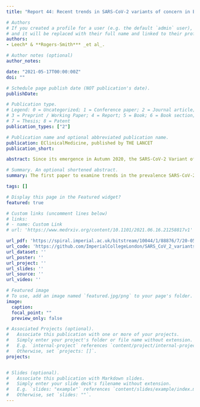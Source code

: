 ```yaml
---
title: "Report 44: Recent trends in SARS-CoV-2 variants of concern in England"

# Authors
# If you created a profile for a user (e.g. the default `admin` user), write the username (folder name) here 
# and it will be replaced with their full name and linked to their profile.
authors:
- Leech* & **Rogers-Smith*** _et al_.

# Author notes (optional)
author_notes:

date: "2021-05-17T00:00:00Z"
doi: ""

# Schedule page publish date (NOT publication's date).
publishDate: 

# Publication type.
# Legend: 0 = Uncategorized; 1 = Conference paper; 2 = Journal article;
# 3 = Preprint / Working Paper; 4 = Report; 5 = Book; 6 = Book section;
# 7 = Thesis; 8 = Patent
publication_types: ["2"]

# Publication name and optional abbreviated publication name.
publication: EClinicalMedicine, published by THE LANCET
publication_short:

abstract: Since its emergence in Autumn 2020, the SARS-CoV-2 Variant of Concern (VOC) B.1.1.7 rapidly became the dominant lineage across much of Europe. Simultaneously, several other VOCs were identified globally. Unlike B.1.1.7, some of these VOCs possess mutations thought to confer partial immune escape. Understanding when, whether, and how these additional VOCs pose a threat in settings where B.1.1.7 is currently dominant is vital. This is particularly true for England, which has high coverage from vaccines that are likely more protective against B.1.1.7 than some other VOCs. We examine trends in B.1.1.7’s prevalence in London and other English regions using passive-case detection PCR data, cross-sectional community infection surveys, genomic surveillance, and wastewater monitoring. Our results suggest shifts in the composition of SARS-CoV-2 lineages driving transmission in England between March and April 2021. Local transmission of non-B.1.1.7 VOCs may be increasing; this warrants urgent further investigation.

# Summary. An optional shortened abstract.
summary: The first paper to examine trends in the prevalence SARS-CoV-2 Variants of Concern (VOCs) in London and other English regions. Our results suggest shifts in the composition of SARS-CoV-2 lineages were driving transmission in England between March and April 2021, and that local transmission of non-B.1.1.7 VOCs may be increasing--warranting urgent further investigation.

tags: []

# Display this page in the Featured widget?
featured: true

# Custom links (uncomment lines below)
# links:
# - name: Custom Link
# url: 'https://www.medrxiv.org/content/10.1101/2021.06.16.21258817v1'

url_pdf: 'https://spiral.imperial.ac.uk/bitstream/10044/1/88876/7/20-05-21-COVID19-Report%2044.pdf'
url_code: 'https://github.com/ImperialCollegeLondon/SARS_CoV_2_variants_uk'
url_dataset: ''
url_poster: ''
url_project: ''
url_slides: ''
url_source: ''
url_video: ''

# Featured image
# To use, add an image named `featured.jpg/png` to your page's folder. 
image:
  caption:
  focal_point: ""
  preview_only: false

# Associated Projects (optional).
#   Associate this publication with one or more of your projects.
#   Simply enter your project's folder or file name without extension.
#   E.g. `internal-project` references `content/project/internal-project/index.md`.
#   Otherwise, set `projects: []`.
projects:


# Slides (optional).
#   Associate this publication with Markdown slides.
#   Simply enter your slide deck's filename without extension.
#   E.g. `slides: "example"` references `content/slides/example/index.md`.
#   Otherwise, set `slides: ""`.
---
```

